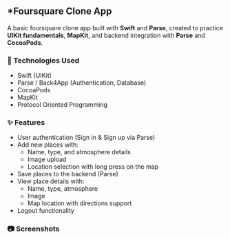 ## *Foursquare Clone App
A basic foursquare clone app built with **Swift** and **Parse**, created to practice **UIKit fundamentals**, **MapKit**, and backend integration with **Parse** and **CocoaPods**.

### 🔧 Technologies Used
- Swift (UIKit)
- Parse / Back4App (Authentication, Database)
- CocoaPods
- MapKit
- Protocol Oriented Programming 

### ✨ Features
- User authentication (Sign in & Sign up via Parse)
- Add new places with:
   - Name, type, and atmosphere details
   - Image upload
   - Location selection with long press on the map
- Save places to the backend (Parse)
- View place details with:
   - Name, type, atmosphere
   - Image
   - Map location with directions support
- Logout functionality

### 📷 Screenshots
